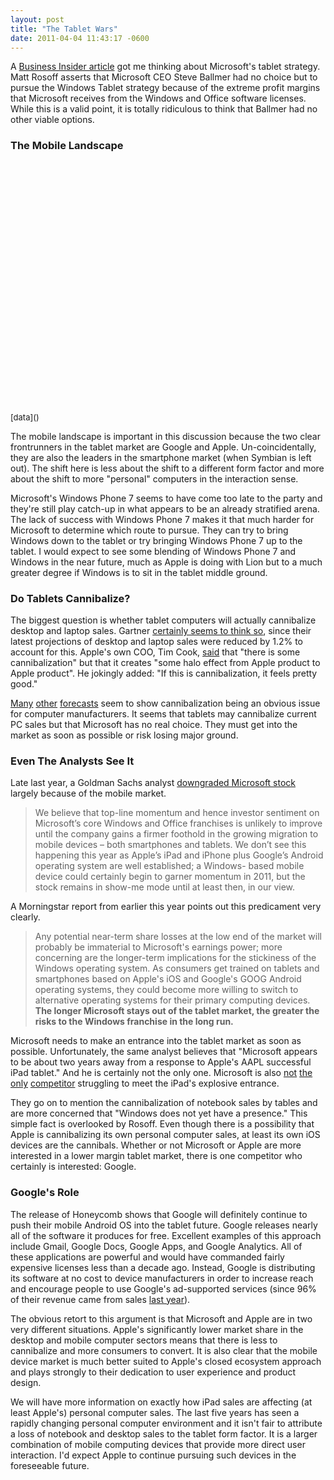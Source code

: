```yaml
--- 
layout: post
title: "The Tablet Wars"
date: 2011-04-04 11:43:17 -0600
---
```


A [Business Insider article](http://www.businessinsider.com/microsoft-had-to-make-windows-the-center-of-its-tablet-strategy-even-if-it-kills-them-2011-4) got me thinking about Microsoft's tablet strategy. Matt Rosoff asserts that Microsoft CEO Steve Ballmer had no choice but to pursue the Windows Tablet strategy because of the extreme profit margins that Microsoft receives from the Windows and Office software licenses. While this is a valid point, it is totally ridiculous to think that Ballmer had no other viable options.

### The Mobile Landscape

<script type="text/javascript">
google.setOnLoadCallback(drawVisualization);

function drawVisualization() {
        // Some raw data (not necessarily accurate)
        var oses =
          ['Android', 'iOS',
           'RIM', 'Windows Phone', 'Other'];
        var years = ['2009', '2010', '2011', '2014'];
        var productionByOS = [[6798.4, 47462.1, 91937.7, 259306.4],
                                   [24889.8, 41461.8, 70740.0, 130393.0],
                                   [34346.8, 46922.9, 62198.2, 102579.5],
                                   [15031.1, 12686.5, 21308.8, 34490.2],
                                   [10431.9, 12588.1, 26017.3, 84452.9]];
      
        // Create and populate the data table.
        var data = new google.visualization.DataTable();
        data.addColumn('string', 'Year');
        for (var i = 0; i < oses.length; ++i) {
          data.addColumn('number', oses[i]);
        }
        data.addRows(years.length);
        for (var i = 0; i < years.length; ++i) {
          data.setCell(i, 0, years[i]);
        }
        for (var i = 0; i < oses.length; ++i) {
          var os = productionByOS[i];
          for (var year = 0; year < years.length; ++year) {
            data.setCell(year, i + 1, os[year]);
          }
        }
        // Create and draw the visualization.
        var ac = new google.visualization.AreaChart(document.getElementById('visualization'));
        ac.draw(data, {
          title : 'Mobile Smartphone Market',
          isStacked: false,
          width: 600,
          height: 400,
          vAxis: {title: "Thousands of Units Sold"},
          hAxis: {title: "Year"},
          backgroundColor: "#F5F5F5"
        });
      }
      

      google.setOnLoadCallback(drawVisualization);
</script>
<div id="visualization" style="width: 600px; height: 400px;"></div>
<span style="font-size:small;text-align:center;">[data]()</span>

The mobile landscape is important in this discussion because the two clear frontrunners in the tablet market are Google and Apple. Un-coincidentally, they are also the leaders in the smartphone market (when Symbian is left out). The shift here is less about the shift to a different form factor and more about the shift to more "personal" computers in the interaction sense.  

Microsoft's Windows Phone 7 seems to have come too late to the party and they're still play catch-up in what appears to be an already stratified arena. The lack of success with Windows Phone 7 makes it that much harder for Microsoft to determine which route to pursue. They can try to bring Windows down to the tablet or try bringing Windows Phone 7 up to the tablet. I would expect to see some blending of Windows Phone 7 and Windows in the near future, much as Apple is doing with Lion but to a much greater degree if Windows is to sit in the tablet middle ground.  


### Do Tablets Cannibalize?

The biggest question is whether tablet computers will actually cannibalize desktop and laptop sales. Gartner [certainly seems to think so](http://www.gartner.com/it/page.jsp?id=1570714), since their latest projections of desktop and laptop sales were reduced by 1.2% to account for this. Apple's own COO, Tim Cook, [said](http://www.macworld.com/article/157247/2011/01/cook.html) that "there is some cannibalization" but that it creates "some halo effect from Apple product to Apple product". He jokingly added: "If this is cannibalization, it feels pretty good."  

[Many](http://digitaldaily.allthingsd.com/20110208/tablet-cannibalization-on-the-rise-in-2011/) [other](http://online.wsj.com/article/SB10001424052748703376504575491533125103528.html?mod=e2tw) [forecasts](http://digitaldaily.allthingsd.com/20101215/forecast-19-million-notebooks-lost-to-tablet-cannibalization-in-2011/?mod=ATD_rss) seem to show cannibalization being an obvious issue for computer manufacturers. It seems that tablets may cannibalize current PC sales but that Microsoft has no real choice. They must get into the market as soon as possible or risk losing major ground.

### Even The Analysts See It

Late last year, a Goldman Sachs analyst [downgraded Microsoft stock](http://www.businessinsider.com/goldman-downgrades-microsoft-msft) largely because of the mobile market.  

> We believe that top-line momentum and hence investor sentiment on Microsoft’s core Windows and Office franchises is unlikely to improve until the company gains a firmer foothold in the growing migration to mobile devices – both smartphones and tablets. We don’t see this happening this year as Apple’s iPad and iPhone plus Google’s Android operating system are well established; a Windows- based mobile device could certainly begin to garner momentum in 2011, but the stock remains in show-me mode until at least then, in our view.  

A Morningstar report from earlier this year points out this predicament very clearly.  

> Any potential near-term share losses at the low end of the market will probably be immaterial to Microsoft's earnings power; more concerning are the longer-term implications for the stickiness of the Windows operating system. As consumers get trained on tablets and smartphones based on Apple's iOS and Google's GOOG Android operating systems, they could become more willing to switch to alternative operating systems for their primary computing devices. **The longer Microsoft stays out of the tablet market, the greater the risks to the Windows franchise in the long run.**

Microsoft needs to make an entrance into the tablet market as soon as possible. Unfortunately, the same analyst believes that "Microsoft appears to be about two years away from a response to Apple's AAPL successful iPad tablet." And he is certainly not the only one. Microsoft is also [not](http://online.wsj.com/article/SB10001424052748703712504576234352629684640.html) [the only](http://blogs.barrons.com/techtraderdaily/2011/03/24/ctia-rim-will-struggle-with-7-tablets-says-cowen/) [competitor](http://www.pcmag.com/article2/0,2817,2375405,00.asp) struggling to meet the iPad's explosive entrance.  

They go on to mention the cannibalization of notebook sales by tables and are more concerned that "Windows does not yet have a presence." This simple fact is overlooked by Rosoff. Even though there is a possibility that Apple is cannibalizing its own personal computer sales, at least its own iOS devices are the cannibals. Whether or not Microsoft or Apple are more interested in a lower margin tablet market, there is one competitor who certainly is interested: Google.

### Google's Role

The release of Honeycomb shows that Google will definitely continue to push their mobile Android OS into the tablet future. Google releases nearly all of the software it produces for free. Excellent examples of this approach include Gmail, Google Docs, Google Apps, and Google Analytics. All of these applications are powerful and would have commanded fairly expensive licenses less than a decade ago. Instead, Google is distributing its software at no cost to device manufacturers in order to increase reach and encourage people to use Google's ad-supported services (since 96% of their revenue came from sales [last year](http://investing.businessweek.com/research/stocks/financials/drawFiling.asp?docKey=136-000119312511032930-303K82196D92IQSGSQ30SPLFNT&docFormat=HTM&formType=10-K#D10K_HTM_TX120214_105)).  

The obvious retort to this argument is that Microsoft and Apple are in two very different situations. Apple's significantly lower market share in the desktop and mobile computer sectors means that there is less to cannibalize and more consumers to convert. It is also clear that the mobile device market is much better suited to Apple's closed ecosystem approach and plays strongly to their dedication to user experience and product design.  

We will have more information on exactly how iPad sales are affecting (at least Apple's) personal computer sales. The last five years has seen a rapidly changing personal computer environment and it isn't fair to attribute a loss of notebook and desktop sales to the tablet form factor. It is a larger combination of mobile computing devices that provide more direct user interaction. I'd expect Apple to continue pursuing such devices in the foreseeable future.